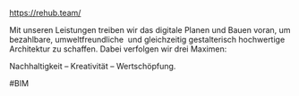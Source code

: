 https://rehub.team/

Mit unseren Leistungen treiben wir das digitale Planen und Bauen voran, um bezahlbare, umweltfreundliche  und gleichzeitig gestalterisch hochwertige Architektur zu schaffen. Dabei verfolgen wir drei Maximen:

Nachhaltigkeit – Kreativität – Wertschöpfung.

#BIM 

